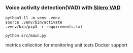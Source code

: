 ### Voice activity detection(VAD) with [Silero VAD](https://github.com/snakers4/silero-vad)

```
python3.11 -m venv .venv
source .venv/bin/activate
.venv/bin/pip3 -r requirements.txt

python src/main.py
```


metrics collection for monitoring
unit tests
Docker support
